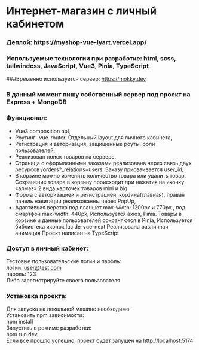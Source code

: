 # Интернет-магазин с личный кабинетом
### Деплой: https://myshop-vue-lyart.vercel.app/

###  Используемые технологии при разработке: html, scss, tailwindcss, JavaScript, Vue3, Pinia, TypeScript
###Временно  используется сервер: https://mokky.dev
### В данный момент пишу собственный сервер под проект на  Express + MongoDB

### Функционал:
- Vue3 composition api,
- Роутинг- vue-router. Отдельный layout для личного кабинета,
- Регистрация и авторизация, защищенные роуты, роли пользователей,
- Реализован поиск товаров на сервере,
- Страница с оформленными заказами реализована через связь двух  ресурсов /orders?_relations=users. Заказу присваивается user_id, 
- В корзине можно изменить количество товара или удалить товар. Сохранение товара в корзину происходит при нажатия на иконку  «алмаз»
2 вида карточек товаров mini и big 
- Форма с авторизацией и регистрацией, корзина(главная), правая панель навигации реализованны через PopUp,
- Адаптивная верстка под планшет max-width: 1200px и 770px , под смартфон max-width: 440px,
Используется axios,
Pinia. Товары в корзине  и данные пользователей сохраняются в Pinia, 
Используется библиотека иконок lucide-vue-next
Реализована различная анимация
Проект написан на TypeScript


### Доступ в личный кабинет:
Тестовые пользовательские логин и пароль:\
логин: user@test.com\
пароль: 123\
Либо зарегистрируйте своего пользователя

### Установка проекта:
Для запуска на локальной машине необходимо:\
Установить npm зависимости:\
npm install\
Запустить в режиме разработки:\
npm run dev\
Если все прошло успешно, проект будет запущен на http://localhost:5174
